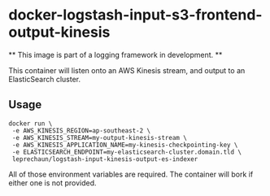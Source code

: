 # docker-logstash-input-s3-frontend-output-kinesis

** This image is part of a logging framework in development. **

This container will listen onto an AWS Kinesis stream, and output
to an ElasticSearch cluster.

## Usage

```
docker run \
 -e AWS_KINESIS_REGION=ap-southeast-2 \
 -e AWS_KINESIS_STREAM=my-output-kinesis-stream \
 -e AWS_KINESIS_APPLICATION_NAME=my-kinesis-checkpointing-key \
 -e ELASTICSEARCH_ENDPOINT=my-elasticsearch-cluster.domain.tld \
 leprechaun/logstash-input-kinesis-output-es-indexer
```

All of those environment variables are required. The container will bork if either one is not provided.
